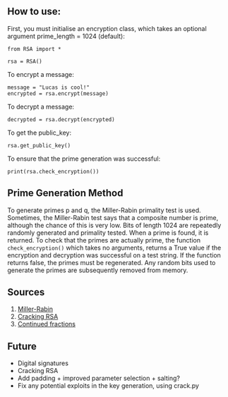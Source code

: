 ## How to use:

First, you must initialise an encryption class, which takes an optional argument prime_length = 1024 (default):

```
from RSA import *

rsa = RSA()
```

To encrypt a message:

```
message = "Lucas is cool!"
encrypted = rsa.encrypt(message)
```

To decrypt a message:

```
decrypted = rsa.decrypt(encrypted)
```

To get the public_key:

```
rsa.get_public_key()
```

To ensure that the prime generation was successful:

```
print(rsa.check_encryption())
```

## Prime Generation Method

To generate primes p and q, the Miller-Rabin primality test is used. Sometimes, the Miller-Rabin test says that a composite number is prime, although the chance of this is very low. Bits of length 1024 are repeatedly randomly generated and primality tested. When a prime is found, it is returned. To check that the primes are actually prime, the function ```check_encryption()``` which takes no arguments, returns a True value if the encryption and decryption was successful on a test string. If the function returns false, the primes must be regenerated. Any random bits used to generate the primes are subsequently removed from memory.

## Sources

1. [Miller-Rabin](https://medium.com/@prudywsh/how-to-generate-big-prime-numbers-miller-rabin-49e6e6af32fb)
2. [Cracking RSA](https://www.youtube.com/watch?v=lElHzac8DDI&list=WL&index=10&t=4s)
3. [Continued fractions](http://einspem.upm.edu.my/journal/fullpaper/vol11saugust/45-57.pdf)

## Future

* Digital signatures
* Cracking RSA
* Add padding + improved parameter selection + salting?
* Fix any potential exploits in the key generation, using crack.py
